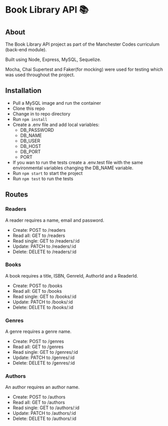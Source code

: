 # Book Library API :books:

## About

The Book Library API project as part of the Manchester Codes curriculum (back-end module).

Built using Node, Express, MySQL, Sequelize.

Mocha, Chai Supertest and Faker(for mocking) were used for testing which was used throughout the project.

## Installation

- Pull a MySQL image and run the container
- Clone this repo
- Change in to repo directory
- Run `npm install`
- Create a .env file and add local variables:
  - DB_PASSWORD
  - DB_NAME
  - DB_USER
  - DB_HOST
  - DB_PORT
  - PORT
- If you wan to run the tests create a .env.test file with the same environmental variables changing the DB_NAME variable.
- Run `npm start` to start the project
- Run `npm test` to run the tests

## Routes

### Readers

A reader requires a name, email and password.

- Create: POST to /readers
- Read all: GET to /readers
- Read single: GET to /readers/:id
- Update: PATCH to /readers/:id
- Delete: DELETE to /readers/:id

### Books

A book requires a title, ISBN, GenreId, AuthorId and a ReaderId.

- Create: POST to /books
- Read all: GET to /books
- Read single: GET to /books/:id
- Update: PATCH to /books/:id
- Delete: DELETE to /books/:id

### Genres

A genre requires a genre name.

- Create: POST to /genres
- Read all: GET to /genres
- Read single: GET to /genres/:id
- Update: PATCH to /genres/:id
- Delete: DELETE to /genres/:id

### Authors

An author requires an author name.

- Create: POST to /authors
- Read all: GET to /authors
- Read single: GET to /authors/:id
- Update: PATCH to /authors/:id
- Delete: DELETE to /authors/:id

